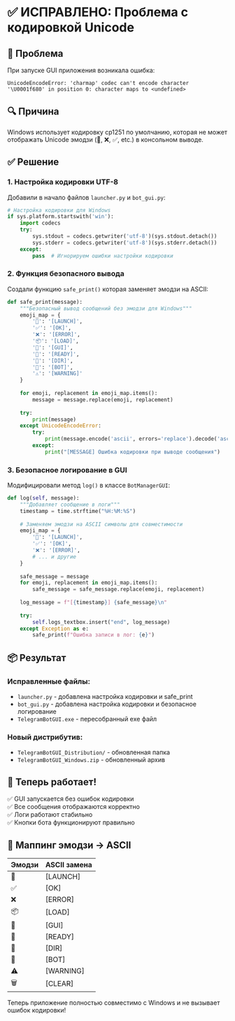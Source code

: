 # ✅ ИСПРАВЛЕНО: Проблема с кодировкой Unicode

## 🐛 Проблема
При запуске GUI приложения возникала ошибка:
```
UnicodeEncodeError: 'charmap' codec can't encode character '\U0001f680' in position 0: character maps to <undefined>
```

## 🔍 Причина
Windows использует кодировку cp1251 по умолчанию, которая не может отображать Unicode эмодзи (🚀, ❌, ✅, etc.) в консольном выводе.

## ✅ Решение

### 1. Настройка кодировки UTF-8
Добавили в начало файлов `launcher.py` и `bot_gui.py`:
```python
# Настройка кодировки для Windows
if sys.platform.startswith('win'):
    import codecs
    try:
        sys.stdout = codecs.getwriter('utf-8')(sys.stdout.detach())
        sys.stderr = codecs.getwriter('utf-8')(sys.stderr.detach())
    except:
        pass  # Игнорируем ошибки настройки кодировки
```

### 2. Функция безопасного вывода
Создали функцию `safe_print()` которая заменяет эмодзи на ASCII:
```python
def safe_print(message):
    """Безопасный вывод сообщений без эмодзи для Windows"""
    emoji_map = {
        '🚀': '[LAUNCH]',
        '✅': '[OK]',
        '❌': '[ERROR]',
        '📦': '[LOAD]',
        '🎨': '[GUI]',
        '🎯': '[READY]',
        '📁': '[DIR]',
        '🤖': '[BOT]',
        '⚠️': '[WARNING]'
    }
    
    for emoji, replacement in emoji_map.items():
        message = message.replace(emoji, replacement)
    
    try:
        print(message)
    except UnicodeEncodeError:
        try:
            print(message.encode('ascii', errors='replace').decode('ascii'))
        except:
            print("[MESSAGE] Ошибка кодировки при выводе сообщения")
```

### 3. Безопасное логирование в GUI
Модифицировали метод `log()` в классе `BotManagerGUI`:
```python
def log(self, message):
    """Добавляет сообщение в логи"""
    timestamp = time.strftime("%H:%M:%S")
    
    # Заменяем эмодзи на ASCII символы для совместимости
    emoji_map = {
        '🚀': '[LAUNCH]',
        '✅': '[OK]',
        '❌': '[ERROR]',
        # ... и другие
    }
    
    safe_message = message
    for emoji, replacement in emoji_map.items():
        safe_message = safe_message.replace(emoji, replacement)
    
    log_message = f"[{timestamp}] {safe_message}\n"
    
    try:
        self.logs_textbox.insert("end", log_message)
    except Exception as e:
        safe_print(f"Ошибка записи в лог: {e}")
```

## 📦 Результат

### Исправленные файлы:
- `launcher.py` - добавлена настройка кодировки и safe_print
- `bot_gui.py` - добавлена настройка кодировки и безопасное логирование
- `TelegramBotGUI.exe` - пересобранный exe файл

### Новый дистрибутив:
- `TelegramBotGUI_Distribution/` - обновленная папка
- `TelegramBotGUI_Windows.zip` - обновленный архив

## 🎯 Теперь работает!

✅ GUI запускается без ошибок кодировки  
✅ Все сообщения отображаются корректно  
✅ Логи работают стабильно  
✅ Кнопки бота функционируют правильно  

## 🔄 Маппинг эмодзи → ASCII

| Эмодзи | ASCII замена |
|--------|-------------|
| 🚀     | [LAUNCH]    |
| ✅     | [OK]        |
| ❌     | [ERROR]     |
| 📦     | [LOAD]      |
| 🎨     | [GUI]       |
| 🎯     | [READY]     |
| 📁     | [DIR]       |
| 🤖     | [BOT]       |
| ⚠️     | [WARNING]   |
| 🗑️     | [CLEAR]     |

Теперь приложение полностью совместимо с Windows и не вызывает ошибок кодировки!

